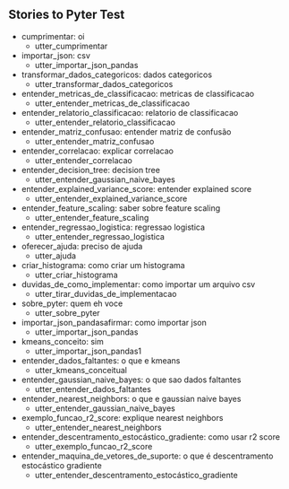 ## Stories to Pyter Test
* cumprimentar: oi
    - utter_cumprimentar
* importar_json: csv   <!-- predicted: entender_arquivo_csv: csv -->
    - utter_importar_json_pandas   <!-- predicted: utter_explicar_csv -->
* transformar_dados_categoricos: dados categoricos   <!-- predicted: categoricos_rapidos4: dados categoricos -->
    - utter_transformar_dados_categoricos   <!-- predicted: utter_categoricos_rapidos4 -->
* entender_metricas_de_classificacao: metricas de classificacao
    - utter_entender_metricas_de_classificacao
* entender_relatorio_classificacao: relatorio de classificacao
    - utter_entender_relatorio_classificacao
* entender_matriz_confusao: entender matriz de confusão
    - utter_entender_matriz_confusao
* entender_correlacao: explicar correlacao
    - utter_entender_correlacao   <!-- predicted: utter_implementar_matriz_confusao_sklearn -->
* entender_decision_tree: decision tree
    - utter_entender_gaussian_naive_bayes   <!-- predicted: utter_entender_decision_tree -->
* entender_explained_variance_score: entender explained score
    - utter_entender_explained_variance_score   <!-- predicted: action_default_fallback -->
* entender_feature_scaling: saber sobre feature scaling
    - utter_entender_feature_scaling
* entender_regressao_logistica: regressao logistica
    - utter_entender_regressao_logistica
* oferecer_ajuda: preciso de ajuda
    - utter_ajuda
* criar_histograma: como criar um histograma
    - utter_criar_histograma
* duvidas_de_como_implementar: como importar um arquivo csv
    - utter_tirar_duvidas_de_implementacao
* sobre_pyter: quem eh voce
    - utter_sobre_pyter
* importar_json_pandasafirmar: como importar json   <!-- predicted: importar_json: como importar json -->
    - utter_importar_json_pandas
* kmeans_conceito: sim   <!-- predicted: afirmar: sim -->
    - utter_importar_json_pandas1
* entender_dados_faltantes: o que e kmeans   <!-- predicted: kmeans_conceito: o que e kmeans -->
    - utter_kmeans_conceitual
* entender_gaussian_naive_bayes: o que sao dados faltantes   <!-- predicted: entender_dados_faltantes: o que sao dados faltantes -->
    - utter_entender_dados_faltantes
* entender_nearest_neighbors: o que e gaussian naive bayes   <!-- predicted: entender_gaussian_naive_bayes: o que e gaussian naive bayes -->
    - utter_entender_gaussian_naive_bayes
* exemplo_funcao_r2_score: explique nearest neighbors   <!-- predicted: entender_nearest_neighbors: explique nearest neighbors -->
    - utter_entender_nearest_neighbors   <!-- predicted: utter_bons_estudos -->
* entender_descentramento_estocástico_gradiente: como usar r2 score   <!-- predicted: exemplo_funcao_r2_score: como usar r2 score -->
    - utter_exemplo_funcao_r2_score
* entender_maquina_de_vetores_de_suporte: o que é descentramento estocástico gradiente   <!-- predicted: entender_descentramento_estocástico_gradiente: o que é descentramento estocástico gradiente -->
    - utter_entender_descentramento_estocástico_gradiente


